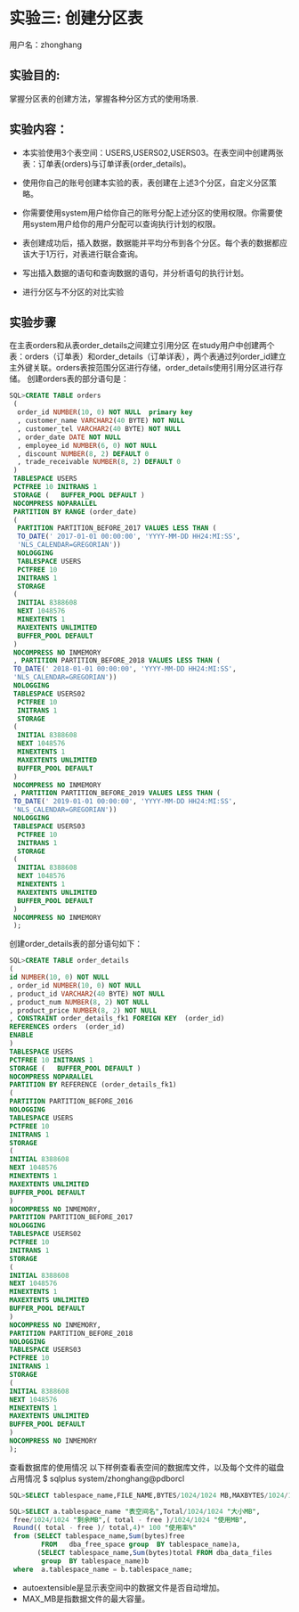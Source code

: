# 实验三: 创建分区表
用户名：zhonghang

## 实验目的:
掌握分区表的创建方法，掌握各种分区方式的使用场景.

## 实验内容：
- 本实验使用3个表空间：USERS,USERS02,USERS03。在表空间中创建两张表：订单表(orders)与订单详表(order_details)。

- 使用你自己的账号创建本实验的表，表创建在上述3个分区，自定义分区策略。

- 你需要使用system用户给你自己的账号分配上述分区的使用权限。你需要使用system用户给你的用户分配可以查询执行计划的权限。

- 表创建成功后，插入数据，数据能并平均分布到各个分区。每个表的数据都应该大于1万行，对表进行联合查询。

- 写出插入数据的语句和查询数据的语句，并分析语句的执行计划。

- 进行分区与不分区的对比实验
## 实验步骤
在主表orders和从表order_details之间建立引用分区 在study用户中创建两个表：orders（订单表）和order_details（订单详表），两个表通过列order_id建立主外键关联。orders表按范围分区进行存储，order_details使用引用分区进行存储。 创建orders表的部分语句是：
```sql
SQL>CREATE TABLE orders 
 (
  order_id NUMBER(10, 0) NOT NULL  primary key
  , customer_name VARCHAR2(40 BYTE) NOT NULL 
  , customer_tel VARCHAR2(40 BYTE) NOT NULL 
  , order_date DATE NOT NULL 
  , employee_id NUMBER(6, 0) NOT NULL 
  , discount NUMBER(8, 2) DEFAULT 0 
  , trade_receivable NUMBER(8, 2) DEFAULT 0 
 ) 
 TABLESPACE USERS
 PCTFREE 10 INITRANS 1
 STORAGE (   BUFFER_POOL DEFAULT )
 NOCOMPRESS NOPARALLEL
 PARTITION BY RANGE (order_date)
 (
  PARTITION PARTITION_BEFORE_2017 VALUES LESS THAN (
  TO_DATE(' 2017-01-01 00:00:00', 'YYYY-MM-DD HH24:MI:SS',
  'NLS_CALENDAR=GREGORIAN'))
  NOLOGGING
  TABLESPACE USERS
  PCTFREE 10
  INITRANS 1
  STORAGE
 (
  INITIAL 8388608
  NEXT 1048576
  MINEXTENTS 1
  MAXEXTENTS UNLIMITED
  BUFFER_POOL DEFAULT
 )
 NOCOMPRESS NO INMEMORY
 , PARTITION PARTITION_BEFORE_2018 VALUES LESS THAN (
 TO_DATE(' 2018-01-01 00:00:00', 'YYYY-MM-DD HH24:MI:SS',
 'NLS_CALENDAR=GREGORIAN'))
 NOLOGGING
 TABLESPACE USERS02
  PCTFREE 10
  INITRANS 1
  STORAGE
 (
  INITIAL 8388608
  NEXT 1048576
  MINEXTENTS 1
  MAXEXTENTS UNLIMITED
  BUFFER_POOL DEFAULT
 )
 NOCOMPRESS NO INMEMORY
 , PARTITION PARTITION_BEFORE_2019 VALUES LESS THAN (
 TO_DATE(' 2019-01-01 00:00:00', 'YYYY-MM-DD HH24:MI:SS',
 'NLS_CALENDAR=GREGORIAN'))
 NOLOGGING
 TABLESPACE USERS03
  PCTFREE 10
  INITRANS 1
  STORAGE
 (
  INITIAL 8388608
  NEXT 1048576
  MINEXTENTS 1
  MAXEXTENTS UNLIMITED
  BUFFER_POOL DEFAULT
 )
 NOCOMPRESS NO INMEMORY
 );
 ```
 创建order_details表的部分语句如下：
 ```sql
 SQL>CREATE TABLE order_details
(
id NUMBER(10, 0) NOT NULL
, order_id NUMBER(10, 0) NOT NULL
, product_id VARCHAR2(40 BYTE) NOT NULL
, product_num NUMBER(8, 2) NOT NULL
, product_price NUMBER(8, 2) NOT NULL
, CONSTRAINT order_details_fk1 FOREIGN KEY  (order_id)
REFERENCES orders  (order_id)
ENABLE
)
TABLESPACE USERS
PCTFREE 10 INITRANS 1
STORAGE (   BUFFER_POOL DEFAULT )
NOCOMPRESS NOPARALLEL
PARTITION BY REFERENCE (order_details_fk1)
(
PARTITION PARTITION_BEFORE_2016
NOLOGGING
TABLESPACE USERS
PCTFREE 10
 INITRANS 1
 STORAGE
(
 INITIAL 8388608
 NEXT 1048576
 MINEXTENTS 1
 MAXEXTENTS UNLIMITED
 BUFFER_POOL DEFAULT
)
NOCOMPRESS NO INMEMORY,
PARTITION PARTITION_BEFORE_2017
NOLOGGING
TABLESPACE USERS02
PCTFREE 10
 INITRANS 1
 STORAGE
(
 INITIAL 8388608
 NEXT 1048576
 MINEXTENTS 1
 MAXEXTENTS UNLIMITED
 BUFFER_POOL DEFAULT
)
NOCOMPRESS NO INMEMORY,
PARTITION PARTITION_BEFORE_2018
NOLOGGING
TABLESPACE USERS03
PCTFREE 10
 INITRANS 1
 STORAGE
(
 INITIAL 8388608
 NEXT 1048576
 MINEXTENTS 1
 MAXEXTENTS UNLIMITED
 BUFFER_POOL DEFAULT
)
NOCOMPRESS NO INMEMORY
);
```
查看数据库的使用情况
以下样例查看表空间的数据库文件，以及每个文件的磁盘占用情况
$ sqlplus system/zhonghang@pdborcl
```sql
SQL>SELECT tablespace_name,FILE_NAME,BYTES/1024/1024 MB,MAXBYTES/1024/1024 MAX_MB,autoextensible FROM dba_data_files  WHERE  tablespace_name='USERS';

SQL>SELECT a.tablespace_name "表空间名",Total/1024/1024 "大小MB",
 free/1024/1024 "剩余MB",( total - free )/1024/1024 "使用MB",
 Round(( total - free )/ total,4)* 100 "使用率%"
 from (SELECT tablespace_name,Sum(bytes)free
        FROM   dba_free_space group  BY tablespace_name)a,
       (SELECT tablespace_name,Sum(bytes)total FROM dba_data_files
        group  BY tablespace_name)b
 where  a.tablespace_name = b.tablespace_name;
 ```
 - autoextensible是显示表空间中的数据文件是否自动增加。
- MAX_MB是指数据文件的最大容量。


